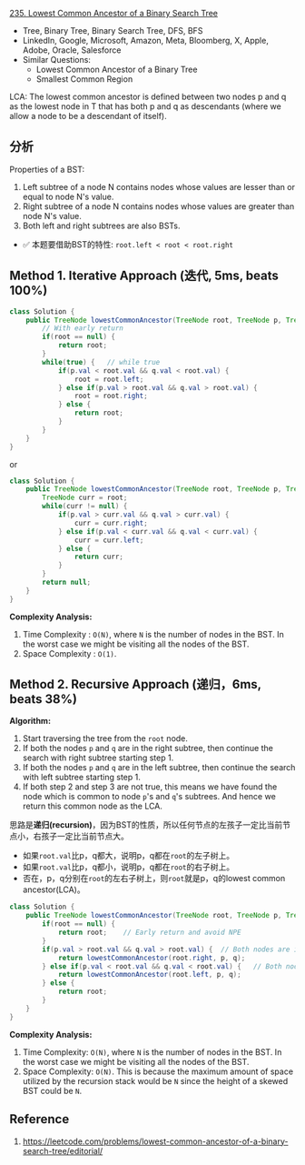 [235. Lowest Common Ancestor of a Binary Search Tree](https://leetcode.com/problems/lowest-common-ancestor-of-a-binary-search-tree/)

* Tree, Binary Tree, Binary Search Tree, DFS, BFS
* LinkedIn, Google, Microsoft, Amazon, Meta, Bloomberg, X, Apple, Adobe, Oracle, Salesforce
* Similar Questions:
    * Lowest Common Ancestor of a Binary Tree
    * Smallest Common Region


LCA: The lowest common ancestor is defined between two nodes p and q as the lowest node in T that has both p and q as descendants (where we allow a node to be a descendant of itself).


## 分析
Properties of a BST:
1. Left subtree of a node N contains nodes whose values are lesser than or equal to node N's value.
2. Right subtree of a node N contains nodes whose values are greater than node N's value.
3. Both left and right subtrees are also BSTs.

* ✅ 本题要借助BST的特性: `root.left < root < root.right`


## Method 1. Iterative Approach (迭代, 5ms, beats 100%)
```java
class Solution {
    public TreeNode lowestCommonAncestor(TreeNode root, TreeNode p, TreeNode q) {
        // With early return
        if(root == null) {
            return root;
        }
        while(true) {   // while true
            if(p.val < root.val && q.val < root.val) {
                root = root.left;
            } else if(p.val > root.val && q.val > root.val) {
                root = root.right;
            } else {
                return root;
            }
        }
    }
}
```
or
```java
class Solution {
    public TreeNode lowestCommonAncestor(TreeNode root, TreeNode p, TreeNode q) {
        TreeNode curr = root;
        while(curr != null) {
            if(p.val > curr.val && q.val > curr.val) {
                curr = curr.right;
            } else if(p.val < curr.val && q.val < curr.val) {
                curr = curr.left;
            } else {
                return curr;
            }
        }
        return null;
    }
}
```
**Complexity Analysis:**
1. Time Complexity : `O(N)`, where `N` is the number of nodes in the BST. In the worst case we might be visiting all the nodes of the BST.
2. Space Complexity : `O(1)`. 


## Method 2. Recursive Approach (递归，6ms, beats 38%)
**Algorithm:**
1. Start traversing the tree from the `root` node.
2. If both the nodes `p` and `q` are in the right subtree, then continue the search with right subtree starting step 1.
3. If both the nodes `p` and `q` are in the left subtree, then continue the search with left subtree starting step 1.
4. If both step 2 and step 3 are not true, this means we have found the node which is common to node `p`'s and `q`'s subtrees. And hence we return this common node as the LCA.

思路是**递归(recursion)**，因为BST的性质，所以任何节点的左孩子一定比当前节点小，右孩子一定比当前节点大。
* 如果`root.val`比p，q都大，说明p，q都在`root`的左子树上。
* 如果`root.val`比p，q都小，说明p，q都在`root`的右子树上。
* 否在，p，q分别在`root`的左右子树上，则`root`就是p，q的lowest common ancestor(LCA)。

```Java
class Solution {
    public TreeNode lowestCommonAncestor(TreeNode root, TreeNode p, TreeNode q) {
        if(root == null) {
            return root;    // Early return and avoid NPE
        }
        if(p.val > root.val && q.val > root.val) {  // Both nodes are in the right subtree
            return lowestCommonAncestor(root.right, p, q);
        } else if(p.val < root.val && q.val < root.val) {   // Both nodes are in the left subtree
            return lowestCommonAncestor(root.left, p, q);
        } else {
            return root;
        }
    }
}
```
**Complexity Analysis:**
1. Time Complexity: `O(N)`, where `N` is the number of nodes in the BST. In the worst case we might be visiting all the nodes of the BST.
2. Space Complexity: `O(N)`. This is because the maximum amount of space utilized by the recursion stack would be `N` since the height of a skewed BST could be `N`.


## Reference
1. https://leetcode.com/problems/lowest-common-ancestor-of-a-binary-search-tree/editorial/
